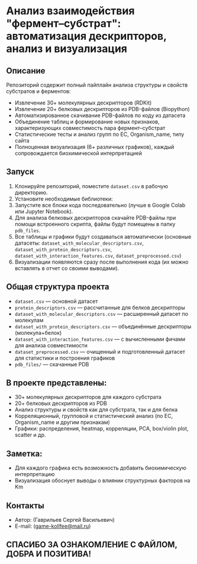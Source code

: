 # Анализ взаимодействия "фермент–субстрат": автоматизация дескрипторов, анализ и визуализация

## Описание

Репозиторий содержит полный пайплайн анализа структуры и свойств субстратов и ферментов:
- Извлечение 30+ молекулярных дескрипторов (RDKit)
- Извлечение 20+ белковых дескрипторов из PDB-файлов (Biopython)
- Автоматизированное скачивание PDB-файлов по коду из датасета
- Объединение таблиц и формирование новых признаков, характеризующих совместимость пара фермент–субстрат
- Статистические тесты и анализ групп по EC, Organism_name, типу сайта
- Полноценная визуализация (6+ различных графиков), каждый сопровождается биохимической интерпретацией

## Запуск

1. Клонируйте репозиторий, поместите `dataset.csv` в рабочую директорию.
2. Установите необходимые библиотеки:
3. Запустите все блоки кода последовательно (лучше в Google Colab или Jupyter Notebook).
4. Для анализа белковых дескрипторов скачайте PDB-файлы при помощи встроенного скрипта, файлы будут помещены в папку `pdb_files`.
5. Все таблицы и графики будут создаваться автоматически (основные датасеты: 
`dataset_with_molecular_descriptors.csv`, `dataset_with_protein_descriptors.csv`, `dataset_with_interaction_features.csv`, `dataset_preprocessed.csv`)
6. Визуализации появляются сразу после выполнения кода (их можно вставлять в отчет со своими выводами).

## Общая структура проекта

- `dataset.csv` — основной датасет
- `protein_descriptors.csv` — рассчитанные для белков дескрипторы
- `dataset_with_molecular_descriptors.csv` — расширенный датасет по молекулам
- `dataset_with_protein_descriptors.csv` — объединённые дескрипторы (молекула+белок)
- `dataset_with_interaction_features.csv` — с вычисленными фичами для анализа совместимости
- `dataset_preprocessed.csv` — очищенный и подготовленный датасет для статистики и построения графиков
- `pdb_files/` — скачанные PDB

## В проекте представлены:
- 30+ молекулярных дескрипторов для каждого субстрата
- 20+ белковых дескрипторов из PDB
- Анализ структуры и свойств как для субстрата, так и для белка
- Корреляционный, групповой и статистический анализ (по EC, Organism_name и другим признакам)
- Графики: распределения, heatmap, корреляции, PCA, box/violin plot, scatter и др.

## Заметка:
- Для каждого графика есть возможность добавить биохимическую интерпретацию
- Визуализация обоснует выводы о влиянии структурных факторов на Km

## Контакты

- Автор: (Гаврильев Сергей Васильевич)
- E-mail: (game-kollfee@mail.ru)
## СПАСИБО ЗА ОЗНАКОМЛЕНИЕ С ФАЙЛОМ, ДОБРА И ПОЗИТИВА!
